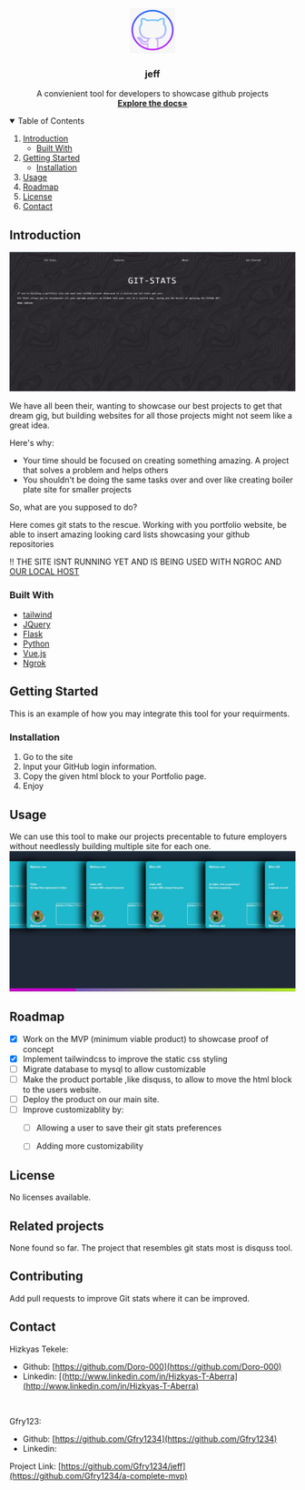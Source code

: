 <br />
<p align="center">
  <a href="https://github.com/Gfry1234/jeff">
    <img src="logo.png" alt="Logo" width="80" height="80">
  </a>
  <h3 align="center">jeff</h3>
  <p align="center">
    A convienient tool for developers to showcase github projects
    <br />
    <a href="https://github.com/Gfry1234/jeff"><strong>Explore the docs»</strong></a>
  </p>
</p>



<!-- TABLE OF CONTENTS -->
<details open="open">
  <summary>Table of Contents</summary>
  <ol>
    <li>
      <a href="#Introduction">Introduction</a>
      <ul>
        <li><a href="#built-with">Built With</a></li>
      </ul>
    </li>
    <li>
      <a href="#getting-started">Getting Started</a>
      <ul>
        <li><a href="#installation">Installation</a></li>
      </ul>
    </li>
    <li><a href="#usage">Usage</a></li>
    <li><a href="#roadmap">Roadmap</a></li>
    <li><a href="#license">License</a></li>
    <li><a href="#contact">Contact</a></li>
  </ol>
</details>



<!-- Introduction -->
## Introduction

<img src="intro.jpg" alt="Shot">

We have all been their, wanting to showcase our best projects to get that dream gig, but building websites for all those projects might not seem like a great idea.

Here's why:
* Your time should be focused on creating something amazing. A project that solves a problem and helps others
* You shouldn't be doing the same tasks over and over like creating boiler plate site for smaller projects

So, what are you supposed to do?

Here comes git stats to the rescue. Working with you portfolio website, be able to insert amazing looking card lists showcasing your github repositories

!! THE SITE ISNT RUNNING YET AND IS BEING USED WITH NGROC AND [OUR LOCAL HOST](http://localhost:5000.com)


### Built With

* [tailwind](https://tailwindcss.com)
* [JQuery](https://jquery.com)
* [Flask](https://flask.palletsprojects.com/)
* [Python](https://python.org)
* [Vue.js](https://vuejs.org/)
* [Ngrok](https://dashboard.ngrok.com/)



<!-- GETTING STARTED -->
## Getting Started

This is an example of how you may integrate this tool for your requirments.


### Installation

1. Go to the site [](http://localhost:5000.com)
2. Input your GitHub login information.
3. Copy the given html block to your Portfolio page.
4. Enjoy


<!-- USAGE EXAMPLES -->
## Usage

We can use this tool to make our projects precentable to future employers without needlessly building multiple site for each one.
<img src="SharedScreenshot.jpg" alt="Shot">


<!-- ROADMAP -->
## Roadmap

- [x] Work on the MVP (minimum viable product) to showcase proof of concept
- [x] Implement tailwindcss to improve the static css styling
- [ ] Migrate database to mysql to allow customizable 
- [ ] Make the product portable ,like disquss, to allow to move the html block to the users website.
- [ ] Deploy the product on our main site.
- [ ] Improve customizablity by:
    - [ ] Allowing a user to save their git stats preferences
    - [ ] Adding more customizability


<!-- LICENSE -->
## License

No licenses available.

## Related projects

None found so far. The project that resembles git stats most is disquss tool.

## Contributing

Add pull requests to improve Git stats where it can be improved.


<!-- CONTACT -->
## Contact

Hizkyas Tekele:
* Github: [https://github.com/Doro-000](https://github.com/Doro-000)
* Linkedin: [(http://www.linkedin.com/in/Hizkyas-T-Aberra](http://www.linkedin.com/in/Hizkyas-T-Aberra)
<br />

Gfry123:
* Github: [https://github.com/Gfry1234](https://github.com/Gfry1234)
* Linkedin: 

Project Link: [https://github.com/Gfry1234/jeff](https://github.com/Gfry1234/a-complete-mvp)
